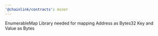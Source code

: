 ```yaml
---
'@chainlink/contracts': minor
---
```


EnumerableMap Library needed for mapping Address as Bytes32 Key and Value as Bytes

